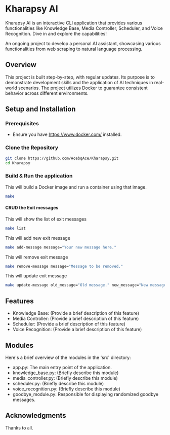 # Kharapsy AI

Kharapsy AI is an interactive CLI application that provides various functionalities like Knowledge Base, Media Controller, Scheduler, and Voice Recognition. Dive in and explore the capabilities!

An ongoing project to develop a personal AI assistant, showcasing various functionalities from web scraping to natural language processing.

## Overview

This project is built step-by-step, with regular updates. Its purpose is to demonstrate development skills and the application of AI techniques in real-world scenarios. The project utilizes Docker to guarantee consistent behavior across different environments.

## Setup and Installation

### Prerequisites

- Ensure you have https://www.docker.com/ installed.

### Clone the Repository

```bash
git clone https://github.com/AcebqAce/Kharapsy.git
cd Kharapsy

```

### Build & Run the application

This will build a Docker image and run a container using that image.

```bash
make
```

#### CRUD the Exit messages

This will show the list of exit messages

```bash
make list
```

This will add new exit message

```bash
make add-message message="Your new message here."
```

This will remove exit message

```bash
make remove-message message="Message to be removed."
```

This will update exit message

```bash
make update-message old_message="Old message." new_message="New message."
```

## Features
- Knowledge Base: (Provide a brief description of this feature)
- Media Controller: (Provide a brief description of this feature)
- Scheduler: (Provide a brief description of this feature)
- Voice Recognition: (Provide a brief description of this feature)

## Modules
Here's a brief overview of the modules in the 'src' directory:

- app.py: The main entry point of the application.
- knowledge_base.py: (Briefly describe this module)
- media_controller.py: (Briefly describe this module)
- scheduler.py: (Briefly describe this module)
- voice_recognition.py: (Briefly describe this module)
- goodbye_module.py: Responsible for displaying randomized goodbye messages.

## Acknowledgments
Thanks to all.

